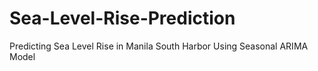 # Sea-Level-Rise-Prediction
Predicting Sea Level Rise in Manila South Harbor Using Seasonal ARIMA Model
